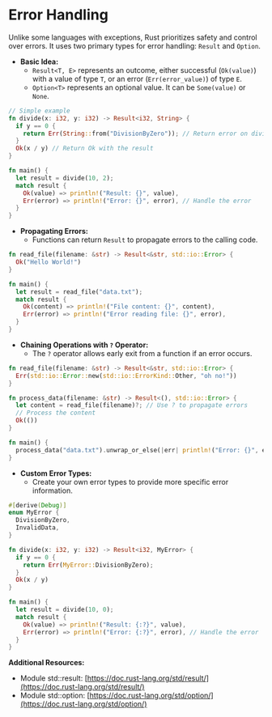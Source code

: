 # Error Handling

Unlike some languages with exceptions, Rust prioritizes safety and control over errors. It uses two primary types for error handling: `Result` and `Option`.

- **Basic Idea:**
  - `Result<T, E>` represents an outcome, either successful (`Ok(value)`) with a value of type `T`, or an error (`Err(error_value)`) of type `E`.
  - `Option<T>` represents an optional value. It can be `Some(value)` or `None`.

```rust
// Simple example
fn divide(x: i32, y: i32) -> Result<i32, String> {
  if y == 0 {
    return Err(String::from("DivisionByZero")); // Return error on division by zero
  }
  Ok(x / y) // Return Ok with the result
}

fn main() {
  let result = divide(10, 2);
  match result {
    Ok(value) => println!("Result: {}", value),
    Err(error) => println!("Error: {}", error), // Handle the error
  }
}
```

- **Propagating Errors:**
  - Functions can return `Result` to propagate errors to the calling code.

```rust
fn read_file(filename: &str) -> Result<&str, std::io::Error> {
  Ok("Hello World!")
}

fn main() {
  let result = read_file("data.txt");
  match result {
    Ok(content) => println!("File content: {}", content),
    Err(error) => println!("Error reading file: {}", error),
  }
}
```

- **Chaining Operations with `?` Operator:**
  - The `?` operator allows early exit from a function if an error occurs.

```rust
fn read_file(filename: &str) -> Result<&str, std::io::Error> {
  Err(std::io::Error::new(std::io::ErrorKind::Other, "oh no!"))
}

fn process_data(filename: &str) -> Result<(), std::io::Error> {
  let content = read_file(filename)?; // Use ? to propagate errors
  // Process the content
  Ok(())
}

fn main() {
  process_data("data.txt").unwrap_or_else(|err| println!("Error: {}", err)); // Handle error with unwrap_or_else
}
```

- **Custom Error Types:**
  - Create your own error types to provide more specific error information.

```rust
#[derive(Debug)]
enum MyError {
  DivisionByZero,
  InvalidData,
}

fn divide(x: i32, y: i32) -> Result<i32, MyError> {
  if y == 0 {
    return Err(MyError::DivisionByZero);
  }
  Ok(x / y)
}

fn main() {
  let result = divide(10, 0);
  match result {
    Ok(value) => println!("Result: {:?}", value),
    Err(error) => println!("Error: {:?}", error), // Handle the error
  }
}
```

**Additional Resources:**

- Module std::result: [https://doc.rust-lang.org/std/result/](https://doc.rust-lang.org/std/result/)
- Module std::option: [https://doc.rust-lang.org/std/option/](https://doc.rust-lang.org/std/option/)
